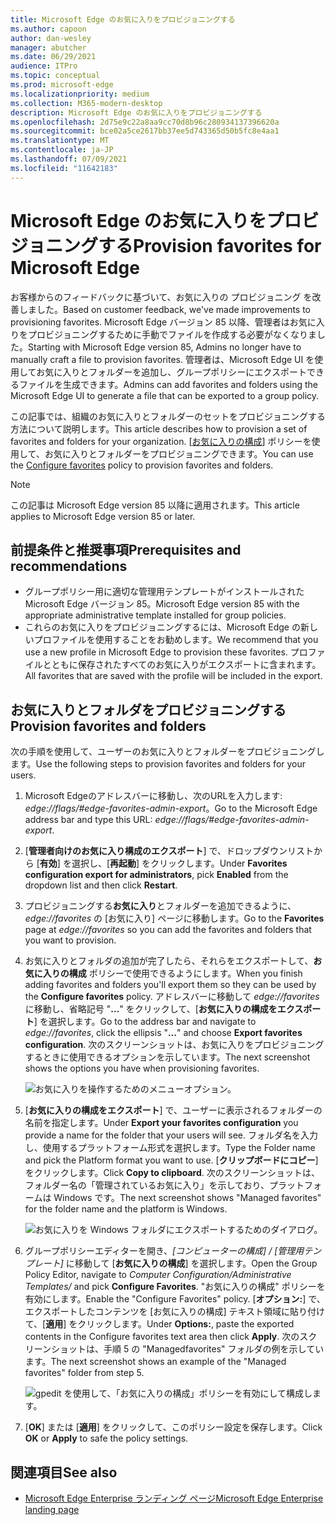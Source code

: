 ```yaml
---
title: Microsoft Edge のお気に入りをプロビジョニングする
ms.author: capoon
author: dan-wesley
manager: abutcher
ms.date: 06/29/2021
audience: ITPro
ms.topic: conceptual
ms.prod: microsoft-edge
ms.localizationpriority: medium
ms.collection: M365-modern-desktop
description: Microsoft Edge のお気に入りをプロビジョニングする
ms.openlocfilehash: 2d75e9c22a8aa9cc70d8b96c280934137396620a
ms.sourcegitcommit: bce02a5ce2617bb37ee5d743365d50b5fc8e4aa1
ms.translationtype: MT
ms.contentlocale: ja-JP
ms.lasthandoff: 07/09/2021
ms.locfileid: "11642183"
---
```

# <a name="provision-favorites-for-microsoft-edge"></a><span data-ttu-id="114d8-103">Microsoft Edge のお気に入りをプロビジョニングする</span><span class="sxs-lookup"><span data-stu-id="114d8-103">Provision favorites for Microsoft Edge</span></span>

<span data-ttu-id="114d8-104">お客様からのフィードバックに基づいて、お気に入りの プロビジョニング を改善しました。</span><span class="sxs-lookup"><span data-stu-id="114d8-104">Based on customer feedback, we've made improvements to provisioning favorites.</span></span> <span data-ttu-id="114d8-105">Microsoft Edge バージョン 85 以降、管理者はお気に入りをプロビジョニングするために手動でファイルを作成する必要がなくなりました。</span><span class="sxs-lookup"><span data-stu-id="114d8-105">Starting with Microsoft Edge version 85, Admins no longer have to manually craft a file to provision favorites.</span></span> <span data-ttu-id="114d8-106">管理者は、Microsoft Edge UI を使用してお気に入りとフォルダーを追加し、グループポリシーにエクスポートできるファイルを生成できます。</span><span class="sxs-lookup"><span data-stu-id="114d8-106">Admins can add favorites and folders using the Microsoft Edge UI to generate a file that can be exported to a group policy.</span></span>

<span data-ttu-id="114d8-107">この記事では、組織のお気に入りとフォルダーのセットをプロビジョニングする方法について説明します。</span><span class="sxs-lookup"><span data-stu-id="114d8-107">This article describes how to provision a set of favorites and folders for your organization.</span></span> <span data-ttu-id="114d8-108">[[お気に入りの構成](//DeployEdge/microsoft-edge-policies#configure-favorites)] ポリシーを使用して、お気に入りとフォルダーをプロビジョニングできます。</span><span class="sxs-lookup"><span data-stu-id="114d8-108">You can use the [Configure favorites](//DeployEdge/microsoft-edge-policies#configure-favorites) policy to provision favorites and folders.</span></span>

> [!NOTE]
> <span data-ttu-id="114d8-109">この記事は Microsoft Edge version 85 以降に適用されます。</span><span class="sxs-lookup"><span data-stu-id="114d8-109">This article applies to Microsoft Edge version 85 or later.</span></span>

## <a name="prerequisites-and-recommendations"></a><span data-ttu-id="114d8-110">前提条件と推奨事項</span><span class="sxs-lookup"><span data-stu-id="114d8-110">Prerequisites and recommendations</span></span>

- <span data-ttu-id="114d8-111">グループポリシー用に適切な管理用テンプレートがインストールされた Microsoft Edge バージョン 85。</span><span class="sxs-lookup"><span data-stu-id="114d8-111">Microsoft Edge version 85 with the appropriate administrative template installed for group policies.</span></span>
- <span data-ttu-id="114d8-112">これらのお気に入りをプロビジョニングするには、Microsoft Edge の新しいプロファイルを使用することをお勧めします。</span><span class="sxs-lookup"><span data-stu-id="114d8-112">We recommend that you use a new profile in Microsoft Edge to provision these favorites.</span></span> <span data-ttu-id="114d8-113">プロファイルとともに保存されたすべてのお気に入りがエクスポートに含まれます。</span><span class="sxs-lookup"><span data-stu-id="114d8-113">All favorites that are saved with the profile will be included in the export.</span></span>  

## <a name="provision-favorites-and-folders"></a><span data-ttu-id="114d8-114">お気に入りとフォルダをプロビジョニングする</span><span class="sxs-lookup"><span data-stu-id="114d8-114">Provision favorites and folders</span></span>

<span data-ttu-id="114d8-115">次の手順を使用して、ユーザーのお気に入りとフォルダーをプロビジョニングします。</span><span class="sxs-lookup"><span data-stu-id="114d8-115">Use the following steps to provision favorites and folders for your users.</span></span>

1. <span data-ttu-id="114d8-116">Microsoft Edgeのアドレスバーに移動し、次のURLを入力します: *edge://flags/#edge-favorites-admin-export*。</span><span class="sxs-lookup"><span data-stu-id="114d8-116">Go to the Microsoft Edge address bar and type this URL: *edge://flags/#edge-favorites-admin-export*.</span></span>
2. <span data-ttu-id="114d8-117">[**管理者向けのお気に入り構成のエクスポート**] で、ドロップダウンリストから [**有効**] を選択し、[**再起動**] をクリックします。</span><span class="sxs-lookup"><span data-stu-id="114d8-117">Under **Favorites configuration export for administrators**, pick **Enabled** from the dropdown list and then click **Restart**.</span></span>

3. <span data-ttu-id="114d8-118">プロビジョニングする**お気に入り**とフォルダーを追加できるように、*edge://favorites* の [お気に入り] ページに移動します。</span><span class="sxs-lookup"><span data-stu-id="114d8-118">Go to the **Favorites** page at *edge://favorites* so you can add the favorites and folders that you want to provision.</span></span>

<!--
4. On the **Favorites bar**, click **Add folder**. The folder structure of favorites that are set in the profile you're using will be reflected in the folder you provision for your users. The next screenshot shows "Managed favorites", the folder we'll use to provision favorites.

   ![Add a folder](media/edge-learnmore-provision-favorites/provision-favorites-add-folder.png)

   > [!TIP]
   > Add existing folders that contain favorites you want to provision for your users.

5. Select "Managed favorites" and then click **Add favorite**. The next screenshot shows the favorite we've added.

   ![Add a favorite](media/edge-learnmore-provision-favorites/provision-favorites-add-favorite.png)-->

4. <span data-ttu-id="114d8-119">お気に入りとフォルダの追加が完了したら、それらをエクスポートして、**お気に入りの構成** ポリシーで使用できるようにします。</span><span class="sxs-lookup"><span data-stu-id="114d8-119">When you finish adding favorites and folders you'll export them so they can be used by the **Configure favorites** policy.</span></span> <span data-ttu-id="114d8-120">アドレスバーに移動して *edge://favorites* に移動し、省略記号 "**…**" をクリックして、[**お気に入りの構成をエクスポート**] を選択します。</span><span class="sxs-lookup"><span data-stu-id="114d8-120">Go to the address bar and navigate to *edge://favorites*, click the ellipsis "**…**" and choose **Export favorites configuration**.</span></span> <span data-ttu-id="114d8-121">次のスクリーンショットは、お気に入りをプロビジョニングするときに使用できるオプションを示しています。</span><span class="sxs-lookup"><span data-stu-id="114d8-121">The next screenshot shows the options you have when provisioning favorites.</span></span>

   ![お気に入りを操作するためのメニューオプション。](media/edge-learnmore-provision-favorites/provision-favorites-menu-options.png)

5. <span data-ttu-id="114d8-123">[**お気に入りの構成をエクスポート**] で、ユーザーに表示されるフォルダーの名前を指定します。</span><span class="sxs-lookup"><span data-stu-id="114d8-123">Under **Export your favorites configuration** you provide a name for the folder that your users will see.</span></span> <span data-ttu-id="114d8-124">フォルダ名を入力し、使用するプラットフォーム形式を選択します。</span><span class="sxs-lookup"><span data-stu-id="114d8-124">Type the Folder name and pick the Platform format you want to use.</span></span> <span data-ttu-id="114d8-125">[**クリップボードにコピー**] をクリックします。</span><span class="sxs-lookup"><span data-stu-id="114d8-125">Click **Copy to clipboard**.</span></span> <span data-ttu-id="114d8-126">次のスクリーンショットは、フォルダー名の「管理されているお気に入り」を示しており、プラットフォームは Windows です。</span><span class="sxs-lookup"><span data-stu-id="114d8-126">The next screenshot shows "Managed favorites" for the folder name and the platform is Windows.</span></span>

   ![お気に入りを Windows フォルダにエクスポートするためのダイアログ。](media/edge-learnmore-provision-favorites/provision-favorites-export.png)

6. <span data-ttu-id="114d8-128">グループポリシーエディターを開き、*[コンピューターの構成] / [管理用テンプレート]* に移動して [**お気に入りの構成**] を選択します。</span><span class="sxs-lookup"><span data-stu-id="114d8-128">Open the Group Policy Editor, navigate to *Computer Configuration/Administrative Templates/* and pick **Configure Favorites**.</span></span> <span data-ttu-id="114d8-129">"お気に入りの構成" ポリシーを有効にします。</span><span class="sxs-lookup"><span data-stu-id="114d8-129">Enable the "Configure Favorites" policy.</span></span> <span data-ttu-id="114d8-130">[**オプション:**] で、エクスポートしたコンテンツを [お気に入りの構成] テキスト領域に貼り付けて、[**適用**] をクリックします。</span><span class="sxs-lookup"><span data-stu-id="114d8-130">Under **Options:**, paste the exported contents in the Configure favorites text area then click **Apply**.</span></span> <span data-ttu-id="114d8-131">次のスクリーンショットは、手順 5 の "Managedfavorites" フォルダの例を示しています。</span><span class="sxs-lookup"><span data-stu-id="114d8-131">The next screenshot shows an example of the "Managed favorites" folder from step 5.</span></span>

   ![gpedit を使用して、「お気に入りの構成」ポリシーを有効にして構成します。](media/edge-learnmore-provision-favorites/provision-favorites-gpedit.png)

7. <span data-ttu-id="114d8-133">[**OK**] または [**適用**] をクリックして、このポリシー設定を保存します。</span><span class="sxs-lookup"><span data-stu-id="114d8-133">Click **OK** or **Apply** to safe the policy settings.</span></span>

## <a name="see-also"></a><span data-ttu-id="114d8-134">関連項目</span><span class="sxs-lookup"><span data-stu-id="114d8-134">See also</span></span>

- [<span data-ttu-id="114d8-135">Microsoft Edge Enterprise ランディング ページ</span><span class="sxs-lookup"><span data-stu-id="114d8-135">Microsoft Edge Enterprise landing page</span></span>](https://aka.ms/EdgeEnterprise)